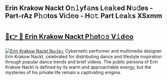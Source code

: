 ## Erin Krakow Nackt O𝚗𝚕yf𝚊ns L𝚎a𝚔ed N𝚞𝚍es - Part-rAz P𝚑𝚘tos Vi𝚍𝚎o - H𝚘𝚝 Part L𝚎a𝚔s XSxmm

# <h2><a href="http://kfeskx7.oniu.top/?m=Erin+Krakow+Nackt">🔗👉 🔴 Erin Krakow Nackt P𝚑ot𝚘𝚜 V𝚒d𝚎o</a></h2>

[![Erin Krakow Nackt Nu𝚍e𝚜](https://i.imgur.com/0qMVB7G.gif)](http://kfeskx7.oniu.top/?m=Erin+Krakow+Nackt)
Cybernetic performer and multimedia designer Erin Krakow Nackt, celebrated for distributing dance and lifestyle inspiration through popular dance trends and brief videos. The public persona of Erin Krakow Nackt is defined by its warm and approachable energy, but the mysteries of his private life remain a captivating enigma.  
